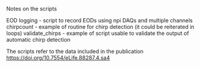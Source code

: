 Notes on the scripts

EOD logging - script to record EODs using npi DAQs and multiple channels
chirpcount - example of routine for chirp detection (it could be reiterated in loops)
validate_chirps - example of script usable to validate the output of automatic chirp detection

The scripts refer to the data included in the publication https://doi.org/10.7554/eLife.88287.4.sa4
